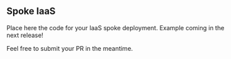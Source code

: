 ## Spoke IaaS

Place here the code for your IaaS spoke deployment.
Example coming in the next release!

Feel free to submit your PR in the meantime.